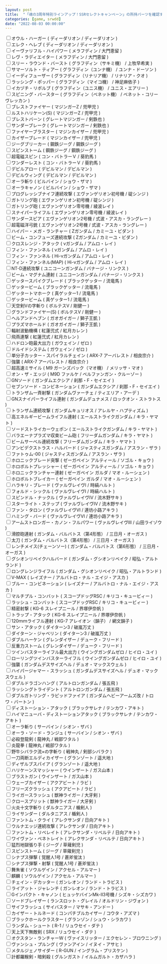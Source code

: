 ```yaml
---
layout: post
title:  "「魂の3周年特別ラインアップ！SSRセレクトキャンペーン」の所持パーツを確認するためのツール"
categories: [game, srwdd]
date: "2022-08-03 00:00:00"
---
```


<div id="list">
<label for="ディーダリオン-ディーダリオン-オウル・ハーガー"><input type="checkbox" id="ディーダリオン-ディーダリオン-オウル・ハーガー">オウル・ハーガー ( ディーダリオン / ディーダリオン )</label><br>
<label for="ディーダリオン-ディーダリオン-エレク・ヘレブ"><input type="checkbox" id="ディーダリオン-ディーダリオン-エレク・ヘレブ">エレク・ヘレブ ( ディーダリオン / ディーダリオン )</label><br>
<label for="メラフディン-大門恵留-イーヴァリフル・ハイパワー"><input type="checkbox" id="メラフディン-大門恵留-イーヴァリフル・ハイパワー">イーヴァリフル・ハイパワー ( メラフディン / 大門恵留 )</label><br>
<label for="メラフディン-大門恵留-レヴ・ラディエイター"><input type="checkbox" id="メラフディン-大門恵留-レヴ・ラディエイター">レヴ・ラディエイター ( メラフディン / 大門恵留 )</label><br>
<label for="グラフディン（サキミ機）-上牧早希実-スリー・ラウンド・バースト"><input type="checkbox" id="グラフディン（サキミ機）-上牧早希実-スリー・ラウンド・バースト">スリー・ラウンド・バースト ( グラフディン（サキミ機） / 上牧早希実 )</label><br>
<label for="グラフディン（ユンナ機）-ユンナ・ドーソン-サマーソルト・ティアー"><input type="checkbox" id="グラフディン（ユンナ機）-ユンナ・ドーソン-サマーソルト・ティアー">サマーソルト・ティアー ( グラフディン（ユンナ機） / ユンナ・ドーソン )</label><br>
<label for="グラフディン（リナリア機）-リナリア・クオ-イーディフューザー"><input type="checkbox" id="グラフディン（リナリア機）-リナリア・クオ-イーディフューザー">イーディフューザー ( グラフディン（リナリア機） / リナリア・クオ )</label><br>
<label for="グラフディン（マイコ機）-神足麻依子-ラッシング・ポッパー"><input type="checkbox" id="グラフディン（マイコ機）-神足麻依子-ラッシング・ポッパー">ラッシング・ポッパー ( グラフディン（マイコ機） / 神足麻依子 )</label><br>
<label for="グラフディン（ユニス機）-ユニス・エアリー-イカヅチ・リボルブ"><input type="checkbox" id="グラフディン（ユニス機）-ユニス・エアリー-イカヅチ・リボルブ">イカヅチ・リボルブ ( グラフディン（ユニス機） / ユニス・エアリー )</label><br>
<label for="グラフディン（ベネット機）-ベネット・コリーヴレッカン-スピニング・バースター"><input type="checkbox" id="グラフディン（ベネット機）-ベネット・コリーヴレッカン-スピニング・バースター">スピニング・バースター ( グラフディン（ベネット機） / ベネット・コリーヴレッカン )</label><br>
<label for="マジンガーZ-兜甲児-ブレストファイヤー"><input type="checkbox" id="マジンガーZ-兜甲児-ブレストファイヤー">ブレストファイヤー ( マジンガーZ / 兜甲児 )</label><br>
<label for="マジンガーZ-兜甲児-ルストハリケーン(S)"><input type="checkbox" id="マジンガーZ-兜甲児-ルストハリケーン(S)">ルストハリケーン(S) ( マジンガーZ / 兜甲児 )</label><br>
<label for="グレートマジンガー-剣鉄也-ブレストバーン"><input type="checkbox" id="グレートマジンガー-剣鉄也-ブレストバーン">ブレストバーン ( グレートマジンガー / 剣鉄也 )</label><br>
<label for="グレートマジンガー-剣鉄也-サンダーブレーク"><input type="checkbox" id="グレートマジンガー-剣鉄也-サンダーブレーク">サンダーブレーク ( グレートマジンガー / 剣鉄也 )</label><br>
<label for="マジンカイザー-兜甲児-ファイヤーブラスター"><input type="checkbox" id="マジンカイザー-兜甲児-ファイヤーブラスター">ファイヤーブラスター ( マジンカイザー / 兜甲児 )</label><br>
<label for="マジンカイザー-兜甲児-カイザーブレード"><input type="checkbox" id="マジンカイザー-兜甲児-カイザーブレード">カイザーブレード ( マジンカイザー / 兜甲児 )</label><br>
<label for="鋼鉄ジーグ-鋼鉄ジーグ-ジーグブリーカー"><input type="checkbox" id="鋼鉄ジーグ-鋼鉄ジーグ-ジーグブリーカー">ジーグブリーカー ( 鋼鉄ジーグ / 鋼鉄ジーグ )</label><br>
<label for="鋼鉄ジーグ-鋼鉄ジーグ-スピンストーム"><input type="checkbox" id="鋼鉄ジーグ-鋼鉄ジーグ-スピンストーム">スピンストーム ( 鋼鉄ジーグ / 鋼鉄ジーグ )</label><br>
<label for="コン・バトラーＶ-葵豹馬-超電磁スピン"><input type="checkbox" id="コン・バトラーＶ-葵豹馬-超電磁スピン">超電磁スピン ( コン・バトラーＶ / 葵豹馬 )</label><br>
<label for="コン・バトラーＶ-葵豹馬-ワンダーレスト"><input type="checkbox" id="コン・バトラーＶ-葵豹馬-ワンダーレスト">ワンダーレスト ( コン・バトラーＶ / 葵豹馬 )</label><br>
<label for="デビルマン-デビルマン-デビルアロー"><input type="checkbox" id="デビルマン-デビルマン-デビルアロー">デビルアロー ( デビルマン / デビルマン )</label><br>
<label for="デビルマン-デビルマン-デビルウィング"><input type="checkbox" id="デビルマン-デビルマン-デビルウィング">デビルウィング ( デビルマン / デビルマン )</label><br>
<label for="ビルバイン-ショウ・ザマ-オーラ斬り"><input type="checkbox" id="ビルバイン-ショウ・ザマ-オーラ斬り">オーラ斬り ( ビルバイン / ショウ・ザマ )</label><br>
<label for="ビルバイン-ショウ・ザマ-オーラキャノン"><input type="checkbox" id="ビルバイン-ショウ・ザマ-オーラキャノン">オーラキャノン ( ビルバイン / ショウ・ザマ )</label><br>
<label for="エヴァンゲリオン初号機-碇シンジ-プログレッシブナイフ連続攻撃"><input type="checkbox" id="エヴァンゲリオン初号機-碇シンジ-プログレッシブナイフ連続攻撃">プログレッシブナイフ連続攻撃 ( エヴァンゲリオン初号機 / 碇シンジ )</label><br>
<label for="エヴァンゲリオン初号機-碇シンジ-ガトリング砲"><input type="checkbox" id="エヴァンゲリオン初号機-碇シンジ-ガトリング砲">ガトリング砲 ( エヴァンゲリオン初号機 / 碇シンジ )</label><br>
<label for="エヴァンゲリオン零号機-綾波レイ-ガトリング砲"><input type="checkbox" id="エヴァンゲリオン零号機-綾波レイ-ガトリング砲">ガトリング砲 ( エヴァンゲリオン零号機 / 綾波レイ )</label><br>
<label for="エヴァンゲリオン零号機-綾波レイ-スナイパーライフル"><input type="checkbox" id="エヴァンゲリオン零号機-綾波レイ-スナイパーライフル">スナイパーライフル ( エヴァンゲリオン零号機 / 綾波レイ )</label><br>
<label for="エヴァンゲリオン2号機-式波・アスカ・ラングレー-サンダースピア"><input type="checkbox" id="エヴァンゲリオン2号機-式波・アスカ・ラングレー-サンダースピア">サンダースピア ( エヴァンゲリオン2号機 / 式波・アスカ・ラングレー )</label><br>
<label for="エヴァンゲリオン2号機-式波・アスカ・ラングレー-超電磁洋弓銃"><input type="checkbox" id="エヴァンゲリオン2号機-式波・アスカ・ラングレー-超電磁洋弓銃">超電磁洋弓銃 ( エヴァンゲリオン2号機 / 式波・アスカ・ラングレー )</label><br>
<label for="Zガンダム-カミーユ・ビダン-ハイパー・メガ・ランチャー"><input type="checkbox" id="Zガンダム-カミーユ・ビダン-ハイパー・メガ・ランチャー">ハイパー・メガ・ランチャー ( Zガンダム / カミーユ・ビダン )</label><br>
<label for="Zガンダム-カミーユ・ビダン-ビーム・コンフューズ連続攻撃"><input type="checkbox" id="Zガンダム-カミーユ・ビダン-ビーム・コンフューズ連続攻撃">ビーム・コンフューズ連続攻撃 ( Zガンダム / カミーユ・ビダン )</label><br>
<label for="νガンダム-アムロ・レイ-クロスレンジ・アタック"><input type="checkbox" id="νガンダム-アムロ・レイ-クロスレンジ・アタック">クロスレンジ・アタック ( νガンダム / アムロ・レイ )</label><br>
<label for="νガンダム-アムロ・レイ-フィン・ファンネル"><input type="checkbox" id="νガンダム-アムロ・レイ-フィン・ファンネル">フィン・ファンネル ( νガンダム / アムロ・レイ )</label><br>
<label for="Hi-νガンダム-アムロ・レイ-フィン・ファンネル"><input type="checkbox" id="Hi-νガンダム-アムロ・レイ-フィン・ファンネル">フィン・ファンネル ( Hi-νガンダム / アムロ・レイ )</label><br>
<label for="Hi-νガンダム-アムロ・レイ-フィン・ファンネル(MAP)"><input type="checkbox" id="Hi-νガンダム-アムロ・レイ-フィン・ファンネル(MAP)">フィン・ファンネル(MAP) ( Hi-νガンダム / アムロ・レイ )</label><br>
<label for="ユニコーンガンダム-バナージ・リンクス-NT-D連続攻撃"><input type="checkbox" id="ユニコーンガンダム-バナージ・リンクス-NT-D連続攻撃">NT-D連続攻撃 ( ユニコーンガンダム / バナージ・リンクス )</label><br>
<label for="ユニコーンガンダム-バナージ・リンクス-ビーム・マグナム連射"><input type="checkbox" id="ユニコーンガンダム-バナージ・リンクス-ビーム・マグナム連射">ビーム・マグナム連射 ( ユニコーンガンダム / バナージ・リンクス )</label><br>
<label for="ブラックゲッター-流竜馬-ゲッタースパイクブレード"><input type="checkbox" id="ブラックゲッター-流竜馬-ゲッタースパイクブレード">ゲッタースパイクブレード ( ブラックゲッター / 流竜馬 )</label><br>
<label for="ブラックゲッター-流竜馬-ゲッタービーム"><input type="checkbox" id="ブラックゲッター-流竜馬-ゲッタービーム">ゲッタービーム ( ブラックゲッター / 流竜馬 )</label><br>
<label for="真ゲッター1-流竜馬-ゲッタートマホーク"><input type="checkbox" id="真ゲッター1-流竜馬-ゲッタートマホーク">ゲッタートマホーク ( 真ゲッター1 / 流竜馬 )</label><br>
<label for="真ゲッター1-流竜馬-ゲッタービーム"><input type="checkbox" id="真ゲッター1-流竜馬-ゲッタービーム">ゲッタービーム ( 真ゲッター1 / 流竜馬 )</label><br>
<label for="ボルテスⅤ-剛健一-天空剣Ⅴの字斬り"><input type="checkbox" id="ボルテスⅤ-剛健一-天空剣Ⅴの字斬り">天空剣Ⅴの字斬り ( ボルテスⅤ / 剛健一 )</label><br>
<label for="ボルテスⅤ-剛健一-グランドファイヤー(S)"><input type="checkbox" id="ボルテスⅤ-剛健一-グランドファイヤー(S)">グランドファイヤー(S) ( ボルテスⅤ / 剛健一 )</label><br>
<label for="ガオガイガー-獅子王凱-ヘルアンドヘブン"><input type="checkbox" id="ガオガイガー-獅子王凱-ヘルアンドヘブン">ヘルアンドヘブン ( ガオガイガー / 獅子王凱 )</label><br>
<label for="ガオガイガー-獅子王凱-プラズマホールド"><input type="checkbox" id="ガオガイガー-獅子王凱-プラズマホールド">プラズマホールド ( ガオガイガー / 獅子王凱 )</label><br>
<label for="紅蓮弐式-紅月カレン-輻射波動機構"><input type="checkbox" id="紅蓮弐式-紅月カレン-輻射波動機構">輻射波動機構 ( 紅蓮弐式 / 紅月カレン )</label><br>
<label for="紅蓮弐式-紅月カレン-飛燕連撃"><input type="checkbox" id="紅蓮弐式-紅月カレン-飛燕連撃">飛燕連撃 ( 紅蓮弐式 / 紅月カレン )</label><br>
<label for="ガウェイン-ゼロ-ハドロン砲最大出力"><input type="checkbox" id="ガウェイン-ゼロ-ハドロン砲最大出力">ハドロン砲最大出力 ( ガウェイン / ゼロ )</label><br>
<label for="ガウェイン-ゼロ-ドルイドシステム"><input type="checkbox" id="ガウェイン-ゼロ-ドルイドシステム">ドルイドシステム ( ガウェイン / ゼロ )</label><br>
<label for="ARX-7 アーバレスト-相良宗介-単分子カッター・スパイラルチェイン"><input type="checkbox" id="ARX-7 アーバレスト-相良宗介-単分子カッター・スパイラルチェイン">単分子カッター・スパイラルチェイン ( ARX-7 アーバレスト / 相良宗介 )</label><br>
<label for="ARX-7 アーバレスト-相良宗介-強襲"><input type="checkbox" id="ARX-7 アーバレスト-相良宗介-強襲">強襲 ( ARX-7 アーバレスト / 相良宗介 )</label><br>
<label for="M9 ガーンズバック（マオ機）-メリッサ・マオ-超高速ミサイル"><input type="checkbox" id="M9 ガーンズバック（マオ機）-メリッサ・マオ-超高速ミサイル">超高速ミサイル ( M9 ガーンズバック（マオ機） / メリッサ・マオ )</label><br>
<label for="M9D ファルケ-ベルファンガン・クルーゾー-オン・ザ・エッジ"><input type="checkbox" id="M9D ファルケ-ベルファンガン・クルーゾー-オン・ザ・エッジ">オン・ザ・エッジ ( M9D ファルケ / ベルファンガン・クルーゾー )</label><br>
<label for="ガンダムエクシア-刹那・F・セイエイ-GNソード"><input type="checkbox" id="ガンダムエクシア-刹那・F・セイエイ-GNソード">GNソード ( ガンダムエクシア / 刹那・F・セイエイ )</label><br>
<label for="ガンダムエクシア-刹那・F・セイエイ-セブンソード・コンビネーション"><input type="checkbox" id="ガンダムエクシア-刹那・F・セイエイ-セブンソード・コンビネーション">セブンソード・コンビネーション ( ガンダムエクシア / 刹那・F・セイエイ )</label><br>
<label for="ガンダムヴァーチェ-ティエリア・アーデ-トランザム一斉射撃"><input type="checkbox" id="ガンダムヴァーチェ-ティエリア・アーデ-トランザム一斉射撃">トランザム一斉射撃 ( ガンダムヴァーチェ / ティエリア・アーデ )</label><br>
<label for="ガンダムデュナメス-ロックオン・ストラトス-GNスナイパーライフル連射"><input type="checkbox" id="ガンダムデュナメス-ロックオン・ストラトス-GNスナイパーライフル連射">GNスナイパーライフル連射 ( ガンダムデュナメス / ロックオン・ストラトス )</label><br>
<label for="ガンダムキュリオス-アレルヤ・ハプティズム-トランザム連続攻撃"><input type="checkbox" id="ガンダムキュリオス-アレルヤ・ハプティズム-トランザム連続攻撃">トランザム連続攻撃 ( ガンダムキュリオス / アレルヤ・ハプティズム )</label><br>
<label for="エールストライクガンダム-キラ・ヤマト-高エネルギービームライフル連射"><input type="checkbox" id="エールストライクガンダム-キラ・ヤマト-高エネルギービームライフル連射">高エネルギービームライフル連射 ( エールストライクガンダム / キラ・ヤマト )</label><br>
<label for="エールストライクガンダム-キラ・ヤマト-ソードストライカーウェポン"><input type="checkbox" id="エールストライクガンダム-キラ・ヤマト-ソードストライカーウェポン">ソードストライカーウェポン ( エールストライクガンダム / キラ・ヤマト )</label><br>
<label for="フリーダムガンダム-キラ・ヤマト-バラエーナプラズマ収束ビーム砲"><input type="checkbox" id="フリーダムガンダム-キラ・ヤマト-バラエーナプラズマ収束ビーム砲">バラエーナプラズマ収束ビーム砲 ( フリーダムガンダム / キラ・ヤマト )</label><br>
<label for="フリーダムガンダム-キラ・ヤマト-ビームサーベル連続攻撃"><input type="checkbox" id="フリーダムガンダム-キラ・ヤマト-ビームサーベル連続攻撃">ビームサーベル連続攻撃 ( フリーダムガンダム / キラ・ヤマト )</label><br>
<label for="ジャスティスガンダム-アスラン・ザラ-アンビデクストラス・ハルバード"><input type="checkbox" id="ジャスティスガンダム-アスラン・ザラ-アンビデクストラス・ハルバード">アンビデクストラス・ハルバード ( ジャスティスガンダム / アスラン・ザラ )</label><br>
<label for="ジャスティスガンダム-アスラン・ザラ-ファトゥム-00"><input type="checkbox" id="ジャスティスガンダム-アスラン・ザラ-ファトゥム-00">ファトゥム-00 ( ジャスティスガンダム / アスラン・ザラ )</label><br>
<label for="ゼーガペイン アルティール-ソゴル・キョウ-ホロニックブレード突撃"><input type="checkbox" id="ゼーガペイン アルティール-ソゴル・キョウ-ホロニックブレード突撃">ホロニックブレード突撃 ( ゼーガペイン アルティール / ソゴル・キョウ )</label><br>
<label for="ゼーガペイン アルティール-ソゴル・キョウ-ホロボルトプレッシャー"><input type="checkbox" id="ゼーガペイン アルティール-ソゴル・キョウ-ホロボルトプレッシャー">ホロボルトプレッシャー ( ゼーガペイン アルティール / ソゴル・キョウ )</label><br>
<label for="ゼーガペイン ガルダ-マオ・ルーシェン-ホロニックランチャー連射"><input type="checkbox" id="ゼーガペイン ガルダ-マオ・ルーシェン-ホロニックランチャー連射">ホロニックランチャー連射 ( ゼーガペイン ガルダ / マオ・ルーシェン )</label><br>
<label for="ゼーガペイン ガルダ-マオ・ルーシェン-ホロボルトブレイカー"><input type="checkbox" id="ゼーガペイン ガルダ-マオ・ルーシェン-ホロボルトブレイカー">ホロボルトブレイカー ( ゼーガペイン ガルダ / マオ・ルーシェン )</label><br>
<label for="ヴァルヴレイヴⅠ-時縞ハルト-ハラキリ・ブレード"><input type="checkbox" id="ヴァルヴレイヴⅠ-時縞ハルト-ハラキリ・ブレード">ハラキリ・ブレード ( ヴァルヴレイヴⅠ / 時縞ハルト )</label><br>
<label for="ヴァルヴレイヴⅠ-時縞ハルト-フォルド・シックル"><input type="checkbox" id="ヴァルヴレイヴⅠ-時縞ハルト-フォルド・シックル">フォルド・シックル ( ヴァルヴレイヴⅠ / 時縞ハルト )</label><br>
<label for="ヴァルヴレイヴⅣ-流木野サキ-スピンドル・ナックル"><input type="checkbox" id="ヴァルヴレイヴⅣ-流木野サキ-スピンドル・ナックル">スピンドル・ナックル ( ヴァルヴレイヴⅣ / 流木野サキ )</label><br>
<label for="ヴァルヴレイヴⅣ-流木野サキ-スターライト・ステップ"><input type="checkbox" id="ヴァルヴレイヴⅣ-流木野サキ-スターライト・ステップ">スターライト・ステップ ( ヴァルヴレイヴⅣ / 流木野サキ )</label><br>
<label for="ヴァルヴレイヴⅥ-連坊小路アキラ-ファン・タロン"><input type="checkbox" id="ヴァルヴレイヴⅥ-連坊小路アキラ-ファン・タロン">ファン・タロン ( ヴァルヴレイヴⅥ / 連坊小路アキラ )</label><br>
<label for="ヴァルヴレイヴⅥ-連坊小路アキラ-ハミング・バード"><input type="checkbox" id="ヴァルヴレイヴⅥ-連坊小路アキラ-ハミング・バード">ハミング・バード ( ヴァルヴレイヴⅥ / 連坊小路アキラ )</label><br>
<label for="ヴァルヴレイヴⅢ-山田ライゾウ-アームストロンガー・カノン・フルパワー"><input type="checkbox" id="ヴァルヴレイヴⅢ-山田ライゾウ-アームストロンガー・カノン・フルパワー">アームストロンガー・カノン・フルパワー ( ヴァルヴレイヴⅢ / 山田ライゾウ )</label><br>
<label for="ガンダム・バルバトス（第4形態）-三日月・オーガス-滑腔砲連射"><input type="checkbox" id="ガンダム・バルバトス（第4形態）-三日月・オーガス-滑腔砲連射">滑腔砲連射 ( ガンダム・バルバトス（第4形態） / 三日月・オーガス )</label><br>
<label for="ガンダム・バルバトス（第4形態）-三日月・オーガス-太刀"><input type="checkbox" id="ガンダム・バルバトス（第4形態）-三日月・オーガス-太刀">太刀 ( ガンダム・バルバトス（第4形態） / 三日月・オーガス )</label><br>
<label for="ガンダム・バルバトス（第6形態）-三日月・オーガス-レンチメイス(チェーンソー)"><input type="checkbox" id="ガンダム・バルバトス（第6形態）-三日月・オーガス-レンチメイス(チェーンソー)">レンチメイス(チェーンソー) ( ガンダム・バルバトス（第6形態） / 三日月・オーガス )</label><br>
<label for="ガンダム・グシオンリベイク-昭弘・アルトランド-グシオンリベイクハルバード"><input type="checkbox" id="ガンダム・グシオンリベイク-昭弘・アルトランド-グシオンリベイクハルバード">グシオンリベイクハルバード ( ガンダム・グシオンリベイク / 昭弘・アルトランド )</label><br>
<label for="ガンダム・グシオンリベイク-昭弘・アルトランド-ロングレンジライフル"><input type="checkbox" id="ガンダム・グシオンリベイク-昭弘・アルトランド-ロングレンジライフル">ロングレンジライフル ( ガンダム・グシオンリベイク / 昭弘・アルトランド )</label><br>
<label for="レイズナー-アルバトロ・ナル・エイジ・アスカ-V-MAX"><input type="checkbox" id="レイズナー-アルバトロ・ナル・エイジ・アスカ-V-MAX">V-MAX ( レイズナー / アルバトロ・ナル・エイジ・アスカ )</label><br>
<label for="レイズナー-アルバトロ・ナル・エイジ・アスカ-ブルー・コンビネーション"><input type="checkbox" id="レイズナー-アルバトロ・ナル・エイジ・アスカ-ブルー・コンビネーション">ブルー・コンビネーション ( レイズナー / アルバトロ・ナル・エイジ・アスカ )</label><br>
<label for="スコープドッグRSC-キリコ・キュービィー-マルチプル・コンバット"><input type="checkbox" id="スコープドッグRSC-キリコ・キュービィー-マルチプル・コンバット">マルチプル・コンバット ( スコープドッグRSC / キリコ・キュービィー )</label><br>
<label for="スコープドッグRSC-キリコ・キュービィー-ラッシュ・コンバット"><input type="checkbox" id="スコープドッグRSC-キリコ・キュービィー-ラッシュ・コンバット">ラッシュ・コンバット ( スコープドッグRSC / キリコ・キュービィー )</label><br>
<label for="KG-6 スレイプニール-界塚伊奈帆-精密射撃"><input type="checkbox" id="KG-6 スレイプニール-界塚伊奈帆-精密射撃">精密射撃 ( KG-6 スレイプニール / 界塚伊奈帆 )</label><br>
<label for="KG-6 スレイプニール-界塚伊奈帆-トラップ・アタック"><input type="checkbox" id="KG-6 スレイプニール-界塚伊奈帆-トラップ・アタック">トラップ・アタック ( KG-6 スレイプニール / 界塚伊奈帆 )</label><br>
<label for="KG-7 アレイオン（韻子）-網文韻子-120ｍｍライフル連射"><input type="checkbox" id="KG-7 アレイオン（韻子）-網文韻子-120ｍｍライフル連射">120ｍｍライフル連射 ( KG-7 アレイオン（韻子） / 網文韻子 )</label><br>
<label for="ダイターン3-破嵐万丈-サン・アタック"><input type="checkbox" id="ダイターン3-破嵐万丈-サン・アタック">サン・アタック ( ダイターン3 / 破嵐万丈 )</label><br>
<label for="ダイターン3-破嵐万丈-ダイターン・ジャベリン"><input type="checkbox" id="ダイターン3-破嵐万丈-ダイターン・ジャベリン">ダイターン・ジャベリン ( ダイターン3 / 破嵐万丈 )</label><br>
<label for="グレンダイザー-デューク・フリード-ダブルハーケン"><input type="checkbox" id="グレンダイザー-デューク・フリード-ダブルハーケン">ダブルハーケン ( グレンダイザー / デューク・フリード )</label><br>
<label for="グレンダイザー-デューク・フリード-反重力ストーム"><input type="checkbox" id="グレンダイザー-デューク・フリード-反重力ストーム">反重力ストーム ( グレンダイザー / デューク・フリード )</label><br>
<label for="ウイングガンダムゼロ-ヒイロ・ユイ-ツインバスターライフル最大出力"><input type="checkbox" id="ウイングガンダムゼロ-ヒイロ・ユイ-ツインバスターライフル最大出力">ツインバスターライフル最大出力 ( ウイングガンダムゼロ / ヒイロ・ユイ )</label><br>
<label for="ウイングガンダムゼロ-ヒイロ・ユイ-ローリングツインバスターライフル"><input type="checkbox" id="ウイングガンダムゼロ-ヒイロ・ユイ-ローリングツインバスターライフル">ローリングツインバスターライフル ( ウイングガンダムゼロ / ヒイロ・ユイ )</label><br>
<label for="ガンダムデスサイズヘル-デュオ・マックスウェル-強襲"><input type="checkbox" id="ガンダムデスサイズヘル-デュオ・マックスウェル-強襲">強襲 ( ガンダムデスサイズヘル / デュオ・マックスウェル )</label><br>
<label for="ガンダムデスサイズヘル-デュオ・マックスウェル-ハイパージャマー・スラッシュ"><input type="checkbox" id="ガンダムデスサイズヘル-デュオ・マックスウェル-ハイパージャマー・スラッシュ">ハイパージャマー・スラッシュ ( ガンダムデスサイズヘル / デュオ・マックスウェル )</label><br>
<label for="アルトロンガンダム-張五飛-ダブルドラゴンハング"><input type="checkbox" id="アルトロンガンダム-張五飛-ダブルドラゴンハング">ダブルドラゴンハング ( アルトロンガンダム / 張五飛 )</label><br>
<label for="アルトロンガンダム-張五飛-ラッシングトライデント"><input type="checkbox" id="アルトロンガンダム-張五飛-ラッシングトライデント">ラッシングトライデント ( アルトロンガンダム / 張五飛 )</label><br>
<label for="ガンダムヘビーアームズ改-トロワ・バートン-ダブルガトリング・ラピッドファイア"><input type="checkbox" id="ガンダムヘビーアームズ改-トロワ・バートン-ダブルガトリング・ラピッドファイア">ダブルガトリング・ラピッドファイア ( ガンダムヘビーアームズ改 / トロワ・バートン )</label><br>
<label for="ブラックサレナ-テンカワ・アキト-ディストーション・アタック"><input type="checkbox" id="ブラックサレナ-テンカワ・アキト-ディストーション・アタック">ディストーション・アタック ( ブラックサレナ / テンカワ・アキト )</label><br>
<label for="ブラックサレナ-テンカワ・アキト-ハイマニューバ・ディストーションアタック"><input type="checkbox" id="ブラックサレナ-テンカワ・アキト-ハイマニューバ・ディストーションアタック">ハイマニューバ・ディストーションアタック ( ブラックサレナ / テンカワ・アキト )</label><br>
<label for="サーバイン-シオン・ザバ-オーラ斬り"><input type="checkbox" id="サーバイン-シオン・ザバ-オーラ斬り">オーラ斬り ( サーバイン / シオン・ザバ )</label><br>
<label for="サーバイン-シオン・ザバ-オーラ・ソード・ランジュ"><input type="checkbox" id="サーバイン-シオン・ザバ-オーラ・ソード・ランジュ">オーラ・ソード・ランジュ ( サーバイン / シオン・ザバ )</label><br>
<label for="龍神丸-戦部ワタル-必殺登龍剣"><input type="checkbox" id="龍神丸-戦部ワタル-必殺登龍剣">必殺登龍剣 ( 龍神丸 / 戦部ワタル )</label><br>
<label for="龍神丸-戦部ワタル-炎龍拳"><input type="checkbox" id="龍神丸-戦部ワタル-炎龍拳">炎龍拳 ( 龍神丸 / 戦部ワタル )</label><br>
<label for="戦神丸-剣部シバラク-野牛シバラク流×の字斬り"><input type="checkbox" id="戦神丸-剣部シバラク-野牛シバラク流×の字斬り">野牛シバラク流×の字斬り ( 戦神丸 / 剣部シバラク )</label><br>
<label for="グランゾート-遥大地-一刀両断エルディカイザー"><input type="checkbox" id="グランゾート-遥大地-一刀両断エルディカイザー">一刀両断エルディカイザー ( グランゾート / 遥大地 )</label><br>
<label for="グランゾート-遥大地-ディザルブスパイア"><input type="checkbox" id="グランゾート-遥大地-ディザルブスパイア">ディザルブスパイア ( グランゾート / 遥大地 )</label><br>
<label for="ウインザート-ガス山本-ハリケーンスマッシャー"><input type="checkbox" id="ウインザート-ガス山本-ハリケーンスマッシャー">ハリケーンスマッシャー ( ウインザート / ガス山本 )</label><br>
<label for="ウインザート-ガス山本-ブラストガン"><input type="checkbox" id="ウインザート-ガス山本-ブラストガン">ブラストガン ( ウインザート / ガス山本 )</label><br>
<label for="アクアビート-ラビ-ウェーブカイザー"><input type="checkbox" id="アクアビート-ラビ-ウェーブカイザー">ウェーブカイザー ( アクアビート / ラビ )</label><br>
<label for="アクアビート-ラビ-フリーズクラッシュ"><input type="checkbox" id="アクアビート-ラビ-フリーズクラッシュ">フリーズクラッシュ ( アクアビート / ラビ )</label><br>
<label for="獣神ライガー-大牙剣-ライガースラッシュ"><input type="checkbox" id="獣神ライガー-大牙剣-ライガースラッシュ">ライガースラッシュ ( 獣神ライガー / 大牙剣 )</label><br>
<label for="獣神ライガー-大牙剣-クロースプリット"><input type="checkbox" id="獣神ライガー-大牙剣-クロースプリット">クロースプリット ( 獣神ライガー / 大牙剣 )</label><br>
<label for="ダルタニアス-楯剣人-火炎十文字斬り"><input type="checkbox" id="ダルタニアス-楯剣人-火炎十文字斬り">火炎十文字斬り ( ダルタニアス / 楯剣人 )</label><br>
<label for="ダルタニアス-楯剣人-ライサンダー"><input type="checkbox" id="ダルタニアス-楯剣人-ライサンダー">ライサンダー ( ダルタニアス / 楯剣人 )</label><br>
<label for="アレクサンダ-日向アキト-ファントム・クライ"><input type="checkbox" id="アレクサンダ-日向アキト-ファントム・クライ">ファントム・クライ ( アレクサンダ / 日向アキト )</label><br>
<label for="アレクサンダ-日向アキト-ウルナエッジ連続攻撃"><input type="checkbox" id="アレクサンダ-日向アキト-ウルナエッジ連続攻撃">ウルナエッジ連続攻撃 ( アレクサンダ / 日向アキト )</label><br>
<label for="アレクサンダ・リベルテ-日向アキト-ファントム・リベレイト"><input type="checkbox" id="アレクサンダ・リベルテ-日向アキト-ファントム・リベレイト">ファントム・リベレイト ( アレクサンダ・リベルテ / 日向アキト )</label><br>
<label for="アレクサンダ・リベルテ-日向アキト-ワイヴァン・ペネトレイト"><input type="checkbox" id="アレクサンダ・リベルテ-日向アキト-ワイヴァン・ペネトレイト">ワイヴァン・ペネトレイト ( アレクサンダ・リベルテ / 日向アキト )</label><br>
<label for="ジーグ-草薙剣児-猛烈地獄張り手"><input type="checkbox" id="ジーグ-草薙剣児-猛烈地獄張り手">猛烈地獄張り手 ( ジーグ / 草薙剣児 )</label><br>
<label for="ジーグ-草薙剣児-スピンストーム"><input type="checkbox" id="ジーグ-草薙剣児-スピンストーム">スピンストーム ( ジーグ / 草薙剣児 )</label><br>
<label for="覚醒人1号-蒼斧蛍汰-シナプス弾撃"><input type="checkbox" id="覚醒人1号-蒼斧蛍汰-シナプス弾撃">シナプス弾撃 ( 覚醒人1号 / 蒼斧蛍汰 )</label><br>
<label for="覚醒人1号-蒼斧蛍汰-シナプス弾撃・射撃"><input type="checkbox" id="覚醒人1号-蒼斧蛍汰-シナプス弾撃・射撃">シナプス弾撃・射撃 ( 覚醒人1号 / 蒼斧蛍汰 )</label><br>
<label for="ソウルゲイン-アクセル・アルマー-舞朱雀"><input type="checkbox" id="ソウルゲイン-アクセル・アルマー-舞朱雀">舞朱雀 ( ソウルゲイン / アクセル・アルマー )</label><br>
<label for="ソウルゲイン-アクセル・アルマー-麒麟"><input type="checkbox" id="ソウルゲイン-アクセル・アルマー-麒麟">麒麟 ( ソウルゲイン / アクセル・アルマー )</label><br>
<label for="ガンレオン-ランド・トラビス-チェイン・デカッター"><input type="checkbox" id="ガンレオン-ランド・トラビス-チェイン・デカッター">チェイン・デカッター ( ガンレオン / ランド・トラビス )</label><br>
<label for="ガンレオン-ランド・トラビス-ライアット・ジャレンチ"><input type="checkbox" id="ガンレオン-ランド・トラビス-ライアット・ジャレンチ">ライアット・ジャレンチ ( ガンレオン / ランド・トラビス )</label><br>
<label for="ヒュッケバインMk-Ⅱ3号機-シズキ・シズカワ-Gインパクト・キャノン"><input type="checkbox" id="ヒュッケバインMk-Ⅱ3号機-シズキ・シズカワ-Gインパクト・キャノン">Gインパクト・キャノン ( ヒュッケバインMk-Ⅱ3号機 / シズキ・シズカワ )</label><br>
<label for="ランスロット・グレイル-オルドリン・ジヴォン-ソードブレイザー"><input type="checkbox" id="ランスロット・グレイル-オルドリン・ジヴォン-ソードブレイザー">ソードブレイザー ( ランスロット・グレイル / オルドリン・ジヴォン )</label><br>
<label for="サイバスター-マサキ・アンドー-サイフラッシュ"><input type="checkbox" id="サイバスター-マサキ・アンドー-サイフラッシュ">サイフラッシュ ( サイバスター / マサキ・アンドー )</label><br>
<label for="コンパチブルカイザー-コウタ・アズマ-カイザー・トルネード"><input type="checkbox" id="コンパチブルカイザー-コウタ・アズマ-カイザー・トルネード">カイザー・トルネード ( コンパチブルカイザー / コウタ・アズマ )</label><br>
<label for="グランゾン-シュウ・シラカワ-ブラックホールクラスター"><input type="checkbox" id="グランゾン-シュウ・シラカワ-ブラックホールクラスター">ブラックホールクラスター ( グランゾン / シュウ・シラカワ )</label><br>
<label for="R-1-リュウセイ・ダテ-ランダム・シュート"><input type="checkbox" id="R-1-リュウセイ・ダテ-ランダム・シュート">ランダム・シュート ( R-1 / リュウセイ・ダテ )</label><br>
<label for="SRX-リュウセイ・ダテ-天上天下無敵剣"><input type="checkbox" id="SRX-リュウセイ・ダテ-天上天下無敵剣">天上天下無敵剣 ( SRX / リュウセイ・ダテ )</label><br>
<label for="ヴァイスリッター-エクセレン・ブロウニング-オクスタン・ランチャーW"><input type="checkbox" id="ヴァイスリッター-エクセレン・ブロウニング-オクスタン・ランチャーW">オクスタン・ランチャーW ( ヴァイスリッター / エクセレン・ブロウニング )</label><br>
<label for="ヴァンアイン-イヌイ・アサヒ-ヴァンシュ・プルング"><input type="checkbox" id="ヴァンアイン-イヌイ・アサヒ-ヴァンシュ・プルング">ヴァンシュ・プルング ( ヴァンアイン / イヌイ・アサヒ )</label><br>
<label for="R-GUN-イングラム・プリスケン-メタルジェノサイダー"><input type="checkbox" id="R-GUN-イングラム・プリスケン-メタルジェノサイダー">メタルジェノサイダー ( R-GUN / イングラム・プリスケン )</label><br>
<label for="グルンガスト-イルムガルト・カザハラ-計都羅睺剣・暗剣殺"><input type="checkbox" id="グルンガスト-イルムガルト・カザハラ-計都羅睺剣・暗剣殺">計都羅睺剣・暗剣殺 ( グルンガスト / イルムガルト・カザハラ )</label><br>
</div>

<script>
const STORAGE_KEY = '2022-08-09-report';
const CHECKBOX_QUERY = 'article input[type="checkbox"]';
function load() {
  var pilots = JSON.parse(localStorage.getItem(STORAGE_KEY));

  if (pilots && pilots['pilots']) {
    var checked = pilots['pilots'];
    [...document.querySelectorAll(CHECKBOX_QUERY)].forEach((e) => {
      var status = checked[e.parentElement.innerText];
      if (status) {
        e.checked = true;
      }
    });
  }

  [...document.querySelectorAll(CHECKBOX_QUERY)].forEach((e) => {
    e.addEventListener('change', (event) => {
      save();
    });
  });
}

function save() {
  var checked = {};
  [...document.querySelectorAll(CHECKBOX_QUERY)].forEach((c) => {
      checked[c.parentElement.innerText] = c.checked;
  });
  var pilots = { 'pilots': checked };

  localStorage.setItem(STORAGE_KEY, JSON.stringify(pilots));
}

window.onload = () => {
  load();
}

function removeChecked() {
  var list = document.getElementById('list');
  var array = [...document.querySelectorAll('article label')].filter((label) => !label.querySelector('input').checked);
  while( list.firstChild ){
    list.removeChild( list.firstChild );
  }
  for (var i = 0; i < array.length ; i++) {
    // list.removeChild(array[i].label);
    list.appendChild(array[i]);
    list.appendChild(document.createElement('br'));
  }
}
</script>
